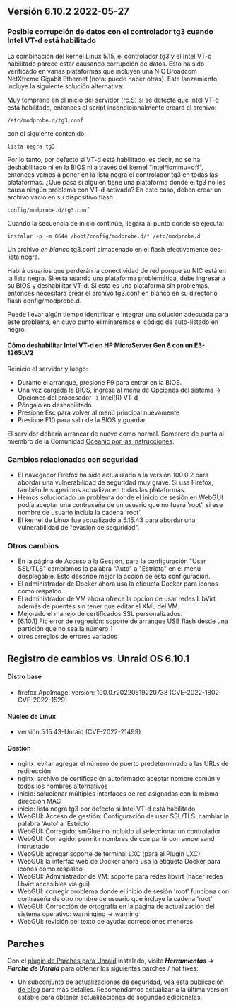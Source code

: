 ## Versión 6.10.2 2022-05-27

### Posible corrupción de datos con el controlador tg3 cuando Intel VT-d está habilitado

La combinación del kernel Linux 5.15, el controlador tg3 y el Intel VT-d habilitado parece estar causando corrupción de datos. Esto ha sido verificado en varias plataformas que incluyen una NIC Broadcom NetXtreme Gigabit Ethernet (nota: puede haber otras). Este lanzamiento incluye la siguiente solución alternativa:

Muy temprano en el inicio del servidor (rc.S) si se detecta que Intel VT-d está habilitado,
entonces el script incondicionalmente creará el archivo:

`/etc/modprobe.d/tg3.conf`

con el siguiente contenido:

`lista negra tg3`

Por lo tanto, por defecto si VT-d está habilitado, es decir, no se ha deshabilitado ni en la BIOS ni a través del kernel "intel\*iommu=off", entonces vamos a poner en la lista negra el controlador tg3 en todas las plataformas. ¿Qué pasa si alguien tiene una plataforma donde el tg3 no les causa ningún problema con VT-d activado? En este caso, deben crear un archivo vacío en su dispositivo flash:

`config/modprobe.d/tg3.conf`

Cuando la secuencia de inicio continúe, llegará al punto donde
se ejecuta:

`instalar -p -m 0644 /boot/config/modprobe.d/* /etc/modprobe.d`

Un archivo _en blanco_ tg3.conf almacenado en el flash efectivamente
des-lista negra.

Habrá usuarios que perderán la conectividad de red porque su NIC está en la lista negra. Si está usando una plataforma problemática, debe ingresar a su BIOS y deshabilitar VT-d. Si esta es una plataforma sin problemas, entonces necesitará crear el archivo tg3.conf en blanco en su directorio flash config/modprobe.d.

Puede llevar algún tiempo identificar e integrar una solución adecuada para este
problema, en cuyo punto eliminaremos el código de auto-listado en negro.

#### Cómo deshabilitar Intel VT-d en HP MicroServer Gen 8 con un E3-1265LV2

Reinicie el servidor y luego:

- Durante el arranque, presione F9 para entrar en la BIOS.
- Una vez cargada la BIOS, ingrese al menú de Opciones del sistema → Opciones del procesador → Intel(R) VT-d
- Póngalo en deshabilitado
- Presione Esc para volver al menú principal nuevamente
- Presione F10 para salir de la BIOS y guardar

El servidor debería arrancar de nuevo como normal. Sombrero de punta al miembro de la Comunidad [Oceanic por las instrucciones](https://forums.unraid.net/topic/124108-unraid-os-version-6102-available/#comment-1132042).

### Cambios relacionados con seguridad

- El navegador Firefox ha sido actualizado a la versión 100.0.2 para abordar una vulnerabilidad de seguridad muy grave. Si usa Firefox, también le sugerimos actualizar en todas las plataformas.
- Hemos solucionado un problema donde el inicio de sesión en WebGUI podía aceptar una contraseña de un
  usuario que no fuera 'root', si ese nombre de usuario incluía la cadena
  'root'.
- El kernel de Linux fue actualizado a 5.15.43 para abordar una vulnerabilidad de "evasión
  de seguridad".

### Otros cambios

- En la página de Acceso a la Gestión, para la configuración "Usar SSL/TLS" cambiamos la palabra "Auto" a "Estricta" en el menú desplegable. Esto describe mejor la acción de esta configuración.
- El administrador de Docker ahora usa la etiqueta Docker para iconos como respaldo.
- El administrador de VM ahora ofrece la opción de usar redes LibVirt además de puentes sin tener que editar el XML del VM.
- Mejorado el manejo de certificados SSL personalizados.
- \[6.10.1] Fic error de regresión: soporte de arranque USB flash desde una partición que no sea la número 1
- otros arreglos de errores variados

## Registro de cambios vs. Unraid OS 6.10.1

#### Distro base

- firefox AppImage: versión: 100.0.r20220519220738 (CVE-2022-1802
  CVE-2022-1529)

#### Núcleo de Linux

- versión 5.15.43-Unraid (CVE-2022-21499)

#### Gestión

- nginx: evitar agregar el número de puerto predeterminado a las URLs de redirección
- nginx: archivo de certificación autofirmado: aceptar nombre común y todos los nombres alternativos
- inicio: solucionar múltiples interfaces de red asignadas con la misma dirección MAC
- inicio: lista negra tg3 por defecto si Intel VT-d está habilitado
- WebGUI: Acceso de gestión: Configuración de usar SSL/TLS: cambiar la palabra 'Auto' a 'Estricto'
- WebGUI: Corregido: smGlue no incluido al seleccionar un controlador
- WebGUI: Corregido: permitir nombres de compartir con ampersand incrustado
- WebGUI: agregar soporte de terminal LXC (para el Plugin LXC)
- WebGUI: la interfaz web de Docker ahora usa la etiqueta Docker para iconos como respaldo
- WebGUI: Administrador de VM: soporte para redes libvirt (hacer redes libvirt accesibles vía gui)
- WebGUI: corregir problema donde el inicio de sesión 'root' funciona con contraseña de
  otro nombre de usuario que incluye la cadena 'root'
- WebGUI: Corrección de ortografía en la página de actualización del sistema operativo: warninging → warning
- WebGUI: revisión del texto de ayuda: correcciones menores

## Parches

Con el [plugin de Parches para Unraid](https://forums.unraid.net/topic/185560-unraid-patch-plugin/) instalado, visite _**Herramientas → Parche de Unraid**_ para obtener los siguientes parches / hot fixes:

- Un subconjunto de actualizaciones de seguridad, vea [esta publicación de blog](https://unraid.net/blog/cvd) para más detalles. Recomendamos actualizar a la última versión estable para obtener actualizaciones de seguridad adicionales.
